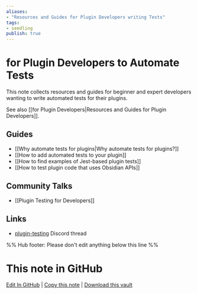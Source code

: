 ```yaml
---
aliases: 
- "Resources and Guides for Plugin Developers writing Tests"
tags:
- seedling
publish: true
---
```


# for Plugin Developers to Automate Tests

This note collects resources and guides for beginner and expert developers wanting to write automated tests for their plugins.

See also [[for Plugin Developers|Resources and Guides for Plugin Developers]].

## Guides

- [[Why automate tests for plugins|Why automate tests for plugins?]]
- [[How to add automated tests to your plugin]]
- [[How to find examples of Jest-based plugin tests]]
- [[How to test plugin code that uses Obsidian APIs]]

## Community Talks

- [[Plugin Testing for Developers]]

## Links

- [plugin-testing](https://discord.com/channels/686053708261228577/962362830642905148) Discord thread

%% Hub footer: Please don't edit anything below this line %%

# This note in GitHub

<span class="git-footer">[Edit In GitHub](https://github.dev/obsidian-community/obsidian-hub/blob/main/04%20-%20Guides%2C%20Workflows%2C%20%26%20Courses/for%20Plugin%20Developers%20to%20Automate%20Tests.md "git-hub-edit-note") | [Copy this note](https://raw.githubusercontent.com/obsidian-community/obsidian-hub/main/04%20-%20Guides%2C%20Workflows%2C%20%26%20Courses/for%20Plugin%20Developers%20to%20Automate%20Tests.md "git-hub-copy-note") | [Download this vault](https://github.com/obsidian-community/obsidian-hub/archive/refs/heads/main.zip "git-hub-download-vault") </span>
